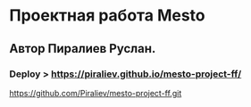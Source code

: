 # Проектная работа Mesto

## Автор Пиралиев Руслан.

### Deploy > https://piraliev.github.io/mesto-project-ff/


https://github.com/Piraliev/mesto-project-ff.git

